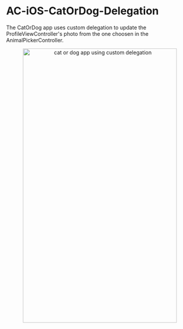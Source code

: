 # AC-iOS-CatOrDog-Delegation

The CatOrDog app uses custom delegation to update the ProfileViewController's photo from the one choosen in the AnimalPickerController. 

<p align="center">
<img src="https://github.com/C4Q/AC-iOS-CatOrDog-Delegation/blob/master/Images/cat-or-dog-delegation.gif" alt="cat or dog app using custom delegation" width="414" height="736" />
</p>
